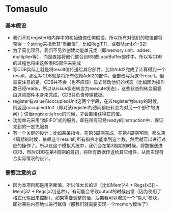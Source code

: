# Tomasulo

### 基本假设
* 我们不对register和内存中的初始值做任何假设，所以所有对他们的取值都将获得一个string来指示其“表面值”，比如Reg[F1]，或者Mem[x1+32]
* 为了简化项目，我们不另外创建功能单元类（即memory unit、adder、multiplier等），而是直接将他们整合到RS或LoadBuffer部件中，所以写CDB的过程也将由这些类RS部件来完成
* 写CDB实际上就是将result值传送给其它部件，比如Add2完成了计算得到一个result，那么写CDB就是将所有依赖Add2的部件，全部改写为这个result。但需要注意的是，CDB并不会（也不应该）显式修改他们的状态（比如因为操作数已经ready，所以从issue状态转变为execute状态），这些状态的转变需要由这些部件本身来完成，CDB只负责传输数据。
* register有value和occupiedUnit这两个字段，在该register为busy的时候，则返回occupiedUnit（即对该register的访问都应转变为对另一个部件的访问）；仅当register为free的时候，才会直接获得它的值。
* 功能单元采用“类FIFO”式的服务，即在所有已经ready的instruction中，保证先到的一定先服务
* 有一个关键的设计：比如某条指令，在第3周期完成，在第4周期写回，那么第4周期的时候，依赖这个result的所有指令才能拿到这个数，然后就可以进行对应的操作了。所以在这个模拟系统中，我们会在第3周期的时候，将数据送进CDB，然后CDB在第4周期的最初，将所有数据传送给其它组件，从而实现符合实际情况的设计。


### 需要注意的点
* 因为本项目都是用字面值，所以值太长的话（比如Mem[44 + Regs[x3]] - Mem[32 + Regs[x2]]这种），有可能会导致output的时候出错（因为使用了格式化输出来控制），如果需要调整的话，后期我可以增加一个“输入”模块，即对某些内存地址进行赋值（那我们就需要实现一个memory模块了）
